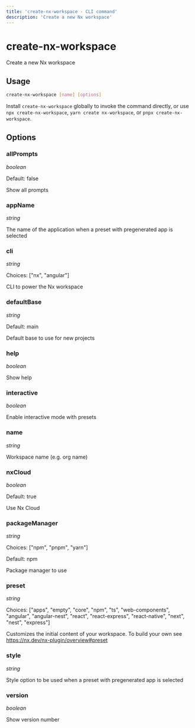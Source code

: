 ```yaml
---
title: 'create-nx-workspace - CLI command'
description: 'Create a new Nx workspace'
---
```


# create-nx-workspace

Create a new Nx workspace

## Usage

```bash
create-nx-workspace [name] [options]
```

Install `create-nx-workspace` globally to invoke the command directly, or use `npx create-nx-workspace`, `yarn create nx-workspace`, or `pnpx create-nx-workspace`.

## Options

### allPrompts

_boolean_

Default: false

Show all prompts

### appName

_string_

The name of the application when a preset with pregenerated app is selected

### cli

_string_

Choices: ["nx", "angular"]

CLI to power the Nx workspace

### defaultBase

_string_

Default: main

Default base to use for new projects

### help

_boolean_

Show help

### interactive

_boolean_

Enable interactive mode with presets

### name

_string_

Workspace name (e.g. org name)

### nxCloud

_boolean_

Default: true

Use Nx Cloud

### packageManager

_string_

Choices: ["npm", "pnpm", "yarn"]

Default: npm

Package manager to use

### preset

_string_

Choices: ["apps", "empty", "core", "npm", "ts", "web-components", "angular", "angular-nest", "react", "react-express", "react-native", "next", "nest", "express"]

Customizes the initial content of your workspace. To build your own see https://nx.dev/nx-plugin/overview#preset

### style

_string_

Style option to be used when a preset with pregenerated app is selected

### version

_boolean_

Show version number
